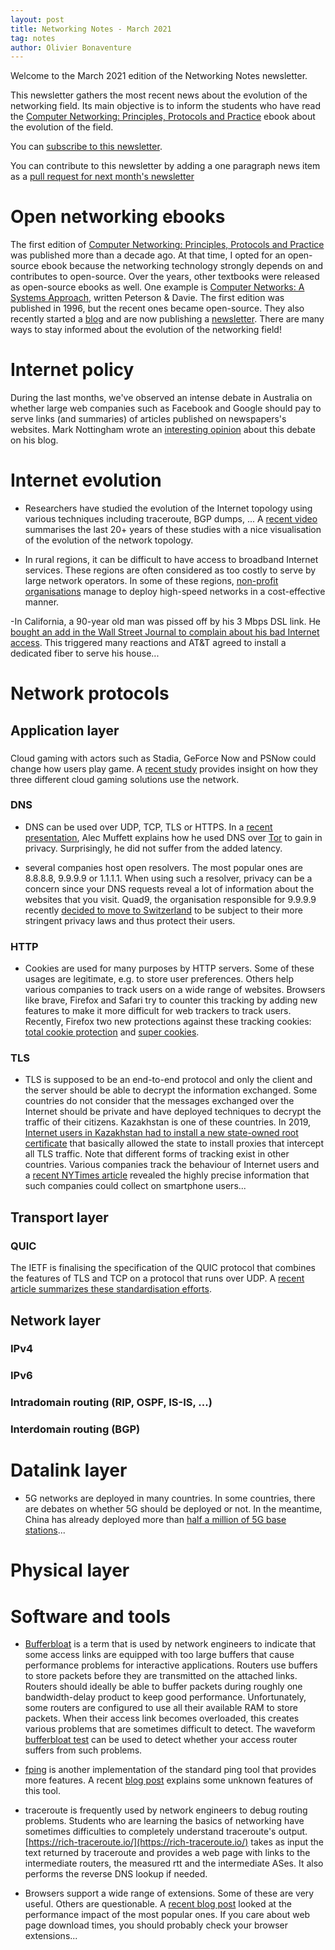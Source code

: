 ```yaml
---
layout: post
title: Networking Notes - March 2021
tag: notes
author: Olivier Bonaventure
---
```



Welcome to the March 2021 edition of the Networking Notes newsletter.

This newsletter gathers the most recent news about the evolution
of the networking field. Its main objective is to inform the students
who have read the [Computer Networking: Principles, Protocols and Practice](https://www.computer-networking.info) ebook about the evolution of the field.

You can [subscribe to this newsletter](http://blog.computer-networking.info/notes/).

You can contribute to this newsletter by adding a one paragraph news item as a [pull request for next month's newsletter](https://github.com/cnp3/netnews/edit/main/2021/2021-apr.md) 

# Open networking ebooks

The first edition of [Computer Networking: Principles, Protocols and Practice](https://www.computer-networking.info) was published more than a decade ago. At that time, I opted for an open-source ebook because the networking technology strongly depends on and contributes to open-source. Over the years, other textbooks were released as open-source ebooks as well. One example is [Computer Networks: A Systems Approach](https://www.systemsapproach.org/), written Peterson & Davie. The first edition was published in 1996, but the recent ones became open-source. They also recently started a [blog](https://www.systemsapproach.org/blog) and are now publishing a [newsletter](https://systemsapproach.substack.com/p/welcome). There are many ways to stay informed about the evolution of the networking field! 

# Internet policy

During the last months, we've observed an intense debate in Australia on whether large web companies such as Facebook and Google should pay to serve links (and summaries) of articles published on newspapers's websites. Mark Nottingham wrote an [interesting opinion](https://www.mnot.net/blog/2021/02/18/no-news) about this debate on his blog.


# Internet evolution

- Researchers have studied the evolution of the Internet topology using various techniques including traceroute, BGP dumps, ... A [recent video](https://singularityhub.com/2021/02/28/this-video-shows-the-entire-internet-and-its-evolution-since-1997/amp/?__twitter_impression=true) summarises the last 20+ years of these studies with a nice visualisation of the evolution of the network topology.

- In rural regions, it can be difficult to have access to broadband Internet services. These regions are often considered as too costly to serve by large network operators. In some of these regions, [non-profit organisations](https://blog.apnic.net/2021/02/18/building-your-own-fibre-to-premises-network/) manage to deploy high-speed networks in a cost-effective manner.

-In California, a 90-year old man was pissed off by his 3 Mbps DSL link. He [bought an add in the Wall Street Journal to complain about his bad Internet access](https://arstechnica.com/information-technology/2021/02/90-year-old-gets-att-300mbps-fiber-a-week-after-complaining-in-wsj-print-ad/?utm_brand=arstechnica&utm_source=twitter&utm_social-type=owned&utm_medium=social). This triggered many reactions and AT&T agreed to install a dedicated fiber to serve his house...

# Network protocols

## Application layer

###

Cloud gaming with actors such as Stadia, GeForce Now and PSNow could change how users play game. A [recent study](https://arxiv.org/abs/2012.06774) provides insight on how they three different cloud gaming solutions use the network.


### DNS

- DNS can be used over UDP, TCP, TLS or HTTPS. In a [recent presentation](https://alecmuffett.com/alecm/presentations/2021-no-port-53-who-dis/no-port-53-who-dis-presentation.pdf), Alec Muffett explains how he used DNS over [Tor](https://www.torproject.org/) to gain in privacy. Surprisingly, he did not suffer from the added latency.

- several companies host open resolvers. The most popular ones are 8.8.8.8, 9.9.9.9 or 1.1.1.1. When using such a resolver, privacy can be a concern since your DNS requests reveal a lot of information about the websites that you visit. Quad9, the organisation responsible for 9.9.9.9 recently [decided to move to Switzerland](https://theconsumr.com/news/public-dns-provider-quad9-relocates-to-switzerland/) to be subject to their more stringent privacy laws and thus protect their users.

### HTTP

- Cookies are used for many purposes by HTTP servers. Some of these usages are legitimate, e.g. to store user preferences. Others help various companies to track users on a wide range of websites. Browsers like brave, Firefox and Safari try to counter this tracking by adding new features to make it more difficult for web trackers to track users. Recently, Firefox two new protections against these tracking cookies: [total cookie protection](https://blog.mozilla.org/security/2021/02/23/total-cookie-protection/) and [super cookies](https://blog.mozilla.org/security/2021/01/26/supercookie-protections/). 

### TLS

- TLS is supposed to be an end-to-end protocol and only the client and the server should be able to decrypt the information exchanged. Some countries do not consider that the messages exchanged over the Internet should be private and have deployed techniques to decrypt the traffic of their citizens. Kazakhstan is one of these countries. In 2019, [Internet users in Kazakhstan had to install a new state-owned root certificate](https://blog.apnic.net/2021/02/15/an-analysis-of-a-large-scale-https-interception/) that basically allowed the state to install proxies that intercept all TLS traffic. Note that different forms of tracking exist in other countries. Various companies track the behaviour of Internet users and a [recent NYTimes article](https://www.nytimes.com/2021/02/05/opinion/capitol-attack-cellphone-data.html) revealed the highly precise information that such companies could collect on smartphone users...


## Transport layer

### QUIC

The IETF is finalising the specification of the QUIC protocol that combines the features of TLS and TCP on a protocol that runs over UDP. A [recent article summarizes these standardisation efforts](https://arxiv.org/pdf/2102.07527.pdf).

## Network layer


### IPv4


### IPv6


### Intradomain routing (RIP, OSPF, IS-IS, ...)


### Interdomain routing (BGP)


# Datalink layer

- 5G networks are deployed in many countries. In some countries, there are debates on whether 5G should be deployed or not. In the meantime, China has already deployed more than [half a million of 5G base stations](https://www.rcrwireless.com/20201229/5g/chinese-operators-instll-580000-5g-base-stations-2020-report)...


# Physical layer


# Software and tools

- [Bufferbloat](https://en.wikipedia.org/wiki/Bufferbloat) is a term that is used by network engineers to indicate that some access links are equipped with too large buffers that cause performance problems for interactive applications. Routers use buffers to store packets before they are transmitted on the attached links. Routers should ideally be able to buffer packets during roughly one bandwidth-delay product to keep good performance. Unfortunately, some routers are configured to use all their available RAM to store packets. When their access link becomes overloaded, this creates various problems that are sometimes difficult to detect. The waveform [bufferbloat test](https://www.waveform.com/apps/dev-arshan) can be used to detect whether your access router suffers from such problems. 

- [fping](http://fping.org/) is another implementation of the standard ping tool that provides more features. A recent [blog post](https://karneliuk.com/2021/02/tools-5-searching-for-live-hosts-with-fping-ipv4-and-ipv6-version/) explains some unknown features of this tool.

- traceroute is frequently used by network engineers to debug routing problems. Students who are learning the basics of networking have sometimes difficulties to completely understand traceroute's output. [https://rich-traceroute.io/](https://rich-traceroute.io/) takes as input the text returned by traceroute and provides a web page with links to the intermediate routers, the measured rtt and the intermediate ASes. It also performs the reverse DNS lookup if needed.

- Browsers support a wide range of extensions. Some of these are very useful. Others are questionable. A [recent blog post](https://www.debugbear.com/blog/2020-chrome-extension-performance-report#performance-impact-of-ad-blockers) looked at the performance impact of the most popular ones. If you care about web page download times, you should probably check your browser extensions...
